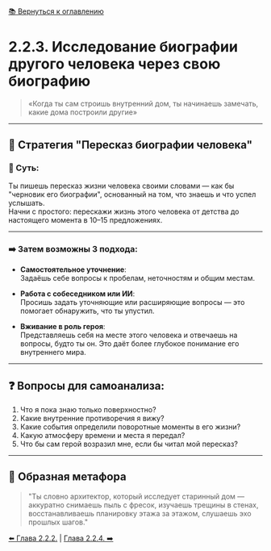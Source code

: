 [📚 Вернуться к оглавлению](../../README_ru.md)

# 2.2.3. Исследование биографии другого человека через свою биографию

> «Когда ты сам строишь внутренний дом, ты начинаешь замечать, какие дома построили другие»

---

## 🧭 Стратегия "Пересказ биографии человека"

### 📖 Суть:
Ты пишешь пересказ жизни человека своими словами — как бы "черновик его биографии", основанный на том, что знаешь и что успел услышать.  
Начни с простого: перескажи жизнь этого человека от детства до настоящего момента в 10–15 предложениях.

---

### ➡️ Затем возможны 3 подхода:

- **Самостоятельное уточнение**:  
  Задаёшь себе вопросы к пробелам, неточностям и общим местам.

- **Работа с собеседником или ИИ**:  
  Просишь задать уточняющие или расширяющие вопросы — это помогает обнаружить, что ты упустил.

- **Вживание в роль героя**:  
  Представляешь себя на месте этого человека и отвечаешь на вопросы, будто ты он. Это даёт более глубокое понимание его внутреннего мира.

---

## ❓ Вопросы для самоанализа:

1. Что я пока знаю только поверхностно?  
2. Какие внутренние противоречия я вижу?  
3. Какие события определили поворотные моменты в его жизни?  
4. Какую атмосферу времени и места я передал?  
5. Что бы сам герой возразил мне, если бы читал мой пересказ?

---

## 🎨 Образная метафора

> "Ты словно архитектор, который исследует старинный дом — аккуратно снимаешь пыль с фресок, изучаешь трещины в стенах, восстанавливаешь планировку этажа за этажом, слушаешь эхо прошлых шагов."

[⬅️ Глава 2.2.2.](chapter222.md)  |  [Глава 2.2.4. ➡️](chapter224.md)
